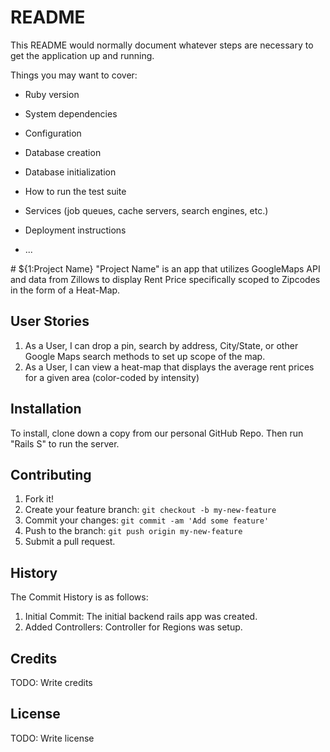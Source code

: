 # README

This README would normally document whatever steps are necessary to get the
application up and running.

Things you may want to cover:

* Ruby version

* System dependencies

* Configuration

* Database creation

* Database initialization

* How to run the test suite

* Services (job queues, cache servers, search engines, etc.)

* Deployment instructions

* ...
<snippet>
<content>
# ${1:Project Name}
"Project Name" is an app that utilizes GoogleMaps API and data from Zillows to display Rent Price specifically scoped to Zipcodes in the form of a Heat-Map.

## User Stories
1. As a User, I can drop a pin, search by address, City/State, or other Google Maps search methods to set up scope of the map.
2. As a User, I can view a heat-map that displays the average rent prices for a given area (color-coded by intensity)

## Installation
To install, clone down a copy from our personal GitHub Repo. Then run "Rails S" to run the server.

## Contributing
1. Fork it!
2. Create your feature branch: `git checkout -b my-new-feature`
3. Commit your changes: `git commit -am 'Add some feature'`
4. Push to the branch: `git push origin my-new-feature`
5. Submit a pull request.

## History
The Commit History is as follows:
1. Initial Commit: The initial backend rails app was created.
2. Added Controllers: Controller for Regions was setup.

## Credits
TODO: Write credits

## License
TODO: Write license
</content>

</snippet>

